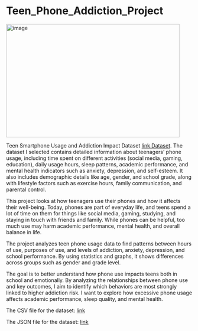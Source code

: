 # Teen_Phone_Addiction_Project
<img width="469" height="307" alt="image" src="https://github.com/user-attachments/assets/1e473792-9a37-4296-a36f-340a2b53bcde" />


Teen Smartphone Usage and Addiction Impact Dataset [link Dataset](https://www.kaggle.com/datasets/sumedh1507/teen-phone-addiction).
The dataset I selected contains detailed information about teenagers’ phone usage, including time spent on different activities (social media, gaming, education), daily usage hours, sleep patterns, academic performance, and mental health indicators such as anxiety, depression, and self-esteem. It also includes demographic details like age, gender, and school grade, along with lifestyle factors such as exercise hours, family communication, and parental control.

This project looks at how teenagers use their phones and how it affects their well-being. Today, phones are part of everyday life, and teens spend a lot of time on them for things like social media, gaming, studying, and staying in touch with friends and family. While phones can be helpful, too much use may harm academic performance, mental health, and overall balance in life. 

The project analyzes teen phone usage data to find patterns between hours of use, purposes of use, and levels of addiction, anxiety, depression, and school performance. By using statistics and graphs, it shows differences across groups such as gender and grade level.

The goal is to better understand how phone use impacts teens both in school and emotionally. By analyzing the relationships between phone use and key outcomes, I aim to identify which behaviors are most strongly linked to higher addiction risk. I want to explore how excessive phone usage affects academic performance, sleep quality, and mental health.

The CSV file for the dataset: [link ](https://github.com/Sekhda611/Teen_Phone_Addiction_Project/blob/main/teen_phone_addiction_dataset.csv)


The JSON file for the dataset: [link](https://github.com/Sekhda611/Teen_Phone_Addiction_Project/blob/main/teen_phone_addiction_dataset.json)
